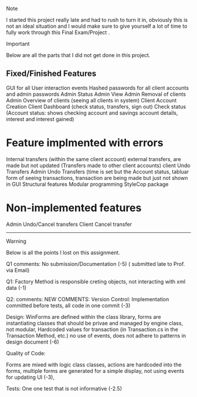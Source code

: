
> [!NOTE]
> I started this project really late and had to rush to turn it in, obviously this is not an ideal situation and I would make sure to give yourself a lot of time to fully work through this Final Exam/Project .


> [!IMPORTANT]
> Below are all the parts that I did not get done in this project.

## Fixed/Finished Features

GUI for all User interaction events
Hashed passwords for all client accounts and admin passwords
Admin Status
Admin View
Admin Removal of clients
Admin Overview of clients (seeing all clients in system)
Client Account Creation
Client Dashboard (check status, transfers, sign out)
Check status (Account status: shows checking account and savings account details, interest and interest gained)

# Feature implmented with errors

Internal transfers (within the same client account)
external transfers, are made but not updated (Transfers made to other client accounts)
client Undo Transfers
Admin Undo Transfers (time is set but the
Account status, tabluar form of seeing transactions, transaction are being made but just not shown in GUI
Structural features
Modular programming
StyleCop package

# Non-implemented features

Admin Undo/Cancel transfers
Client Cancel transfer


---

> [!WARNING]
> Below is all the points I lost on this assignment.


Q1 comments: 
No submission/Documentation (-5) 
( submitted late to Prof. via Email)

Q1: Factory Method is responsible creting objects, not interacting with xml data  (-1)

Q2: comments: NEW COMMENTS: 
Version Control: Implementation committed before tests, all code in one commit (-3) 

Design: WinForms are defined within the class library, forms are instantiating classes that should be privae and managed by engine class, not modular, Hardcoded values for transaction (in Transaction.cs in the Transaction Method, etc.) no use of events, does not adhere to patterns in design document (-6) 

Quality of Code: 

Forms are mixed with logic class classes, actions are hardcoded into the forms, multiple forms are generated for a simple display, not using events for updating UI (-3),

Tests: One one test that is not informative (-2.5)
